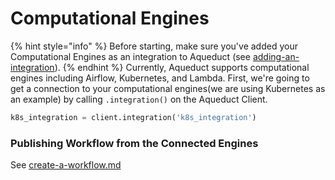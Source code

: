 # Computational Engines

{% hint style="info" %}
Before starting, make sure you've added your Computational Engines as an integration to Aqueduct (see [adding-an-integration](../adding-an-integration/ "mention")).
{% endhint %}
Currently, Aqueduct supports computational engines including Airflow, Kubernetes, and Lambda. First, we're going to get a connection to your computational engines(we are using Kubernetes as an example) by calling `.integration()` on the Aqueduct Client.&#x20;

```python
k8s_integration = client.integration('k8s_integration')

```

### Publishing Workflow from the Connected Engines
See [create-a-workflow.md](../../workflows/creating-a-workflow.md "mention")
